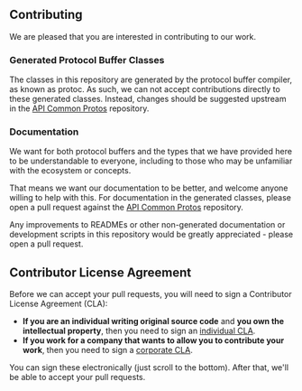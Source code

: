 ## Contributing

We are pleased that you are interested in contributing to our work.

### Generated Protocol Buffer Classes

The classes in this repository are generated by the protocol buffer
compiler, as known as protoc. As such, we can not accept contributions
directly to these generated classes. Instead, changes should be
suggested upstream in the [API Common Protos][api-common-protos]
repository.

### Documentation

We want for both protocol buffers and the types that we have provided here
to be understandable to everyone, including to those who may be unfamiliar
with the ecosystem or concepts.

That means we want our documentation to be better, and welcome anyone
willing to help with this. For documentation in the generated classes, please
open a pull request against the [API Common Protos][api-common-protos]
repository.

Any improvements to READMEs or other non-generated documentation or
development scripts in this repository would be greatly appreciated - please
open a pull request.

## Contributor License Agreement

Before we can accept your pull requests, you will need to sign a Contributor
License Agreement (CLA):

- **If you are an individual writing original source code** and **you own the
  intellectual property**, then you need to sign an [individual CLA][].
- **If you work for a company that wants to allow you to contribute your
  work**, then you need to sign a [corporate CLA][].

You can sign these electronically (just scroll to the bottom). After that,
we'll be able to accept your pull requests.

[individual CLA]: https://developers.google.com/open-source/cla/individual

[corporate CLA]: https://developers.google.com/open-source/cla/corporate

[api-common-protos]: https://github.com/googleapis/api-common-protos